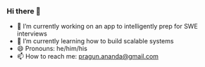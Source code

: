 ### Hi there 👋

- 🔭 I’m currently working on an app to intelligently prep for SWE interviews 
- 🌱 I’m currently learning how to build scalable systems 
- 😄 Pronouns: he/him/his
- 📫 How to reach me: pragun.ananda@gmail.com 

<!--
**pragun-ananda/pragun-ananda** is a ✨ _special_ ✨ repository because its `README.md` (this file) appears on your GitHub profile.

Here are some ideas to get you started:

- 🔭 I’m currently working on ...
- 🌱 I’m currently learning ...
- 👯 I’m looking to collaborate on ...
- 🤔 I’m looking for help with ...
- 💬 Ask me about ...
- 📫 How to reach me: ...
- 😄 Pronouns: ...
- ⚡ Fun fact: ...
-->
